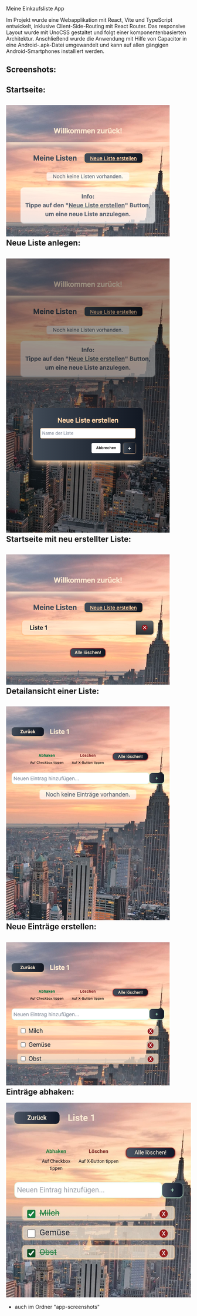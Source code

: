 Meine Einkaufsliste App

Im Projekt wurde eine Webapplikation mit React, Vite und
TypeScript entwickelt, inklusive Client-Side-Routing mit React
Router. Das responsive Layout wurde mit UnoCSS gestaltet und
folgt einer komponentenbasierten Architektur. Anschließend
wurde die Anwendung mit Hilfe von Capacitor in eine
Android-.apk-Datei umgewandelt und kann auf allen gängigen
Android-Smartphones installiert werden.

Screenshots: 
---------------------------
Startseite:
---------------------------
![alt text](app-screenshots/Einkaufsliste1.png)
Neue Liste anlegen:
---------------------------
![alt text](app-screenshots/Einkaufsliste2.png)
Startseite mit neu erstellter Liste:
---------------------------
![alt text](app-screenshots/Einkaufsliste3.png)
Detailansicht einer Liste:
---------------------------
![alt text](app-screenshots/Einkaufsliste4.png)
Neue Einträge erstellen:
---------------------------
![alt text](app-screenshots/Einkaufsliste5.png)
Einträge abhaken:
---------------------------
![alt text](app-screenshots/Einkaufsliste6.png)
+ auch im Ordner "app-screenshots"